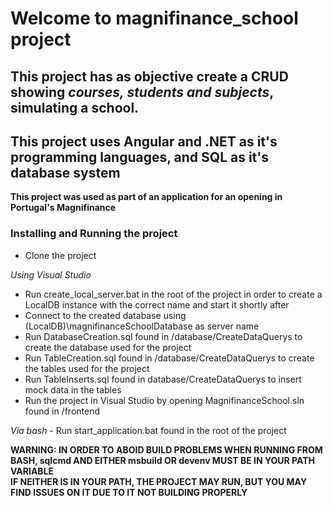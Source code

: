 # Welcome to magnifinance_school project
## This project has as objective create a CRUD showing *courses, students and subjects*, simulating a school.
## This project uses **Angular** and **.NET** as it's programming languages, and **SQL** as it's database system
**This project was used as part of an application for an opening in Portugal's Magnifinance**


### Installing and Running the project
  - Clone the project

  *Using Visual Studio*
  - Run create_local_server.bat in the root of the project in order to create a LocalDB instance with the correct name and start it shortly after
  - Connect to the created database using (LocalDB)\magnifinanceSchoolDatabase as server name
  - Run DatabaseCreation.sql found in /database/CreateDataQuerys to create the database used for the project
  - Run TableCreation.sql found in /database/CreateDataQuerys to create the tables used for the project
  - Run TableInserts.sql found in database/CreateDataQuerys to insert mock data in the tables
  - Run the project in Visual Studio by opening MagnifinanceSchool.sln found in /frontend
  
  *Via bash*
    - Run start_application.bat found in the root of the project
    
  **WARNING: IN ORDER TO ABOID BUILD PROBLEMS WHEN RUNNING FROM BASH, sqlcmd AND EITHER msbuild OR devenv MUST BE IN YOUR PATH VARIABLE  
  IF NEITHER IS IN YOUR PATH, THE PROJECT MAY RUN, BUT YOU MAY FIND ISSUES ON IT DUE TO IT NOT BUILDING PROPERLY**


